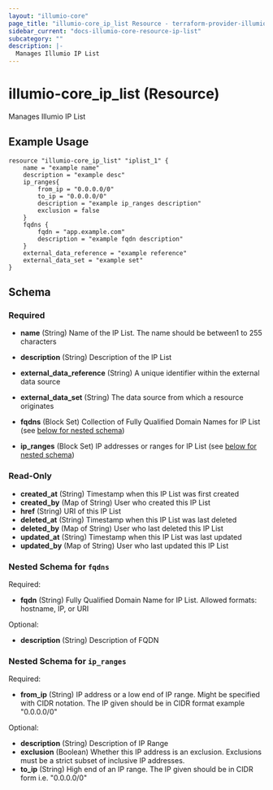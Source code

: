 ```yaml
---
layout: "illumio-core"
page_title: "illumio-core_ip_list Resource - terraform-provider-illumio-core"
sidebar_current: "docs-illumio-core-resource-ip-list"
subcategory: ""
description: |-
  Manages Illumio IP List
---
```



# illumio-core_ip_list (Resource)

Manages Illumio IP List

Example Usage
------------

```hcl
resource "illumio-core_ip_list" "iplist_1" {
    name = "example name"
    description = "example desc"
    ip_ranges{
      	from_ip = "0.0.0.0/0"
        to_ip = "0.0.0.0/0"
        description = "example ip_ranges description"
        exclusion = false
    }
    fqdns {
        fqdn = "app.example.com"
        description = "example fqdn description"
    }
    external_data_reference = "example reference"
    external_data_set = "example set"
}
```


## Schema

### Required

- **name** (String) Name of the IP List. The name should be between1 to 255 characters


- **description** (String) Description of the IP List
- **external_data_reference** (String) A unique identifier within the external data source
- **external_data_set** (String) The data source from which a resource originates
- **fqdns** (Block Set) Collection of Fully Qualified Domain Names for IP List (see [below for nested schema](#nestedblock--fqdns))
- **ip_ranges** (Block Set) IP addresses or ranges for IP List (see [below for nested schema](#nestedblock--ip_ranges))

### Read-Only

- **created_at** (String) Timestamp when this IP List was first created
- **created_by** (Map of String) User who created this IP List
- **href** (String) URI of this IP List
- **deleted_at** (String) Timestamp when this IP List was last deleted
- **deleted_by** (Map of String) User who last deleted this IP List
- **updated_at** (String) Timestamp when this IP List was last updated
- **updated_by** (Map of String) User who last updated this IP List

<a id="nestedatt--fqdns"></a>
### Nested Schema for `fqdns`

Required:

- **fqdn** (String) Fully Qualified Domain Name for IP List.  Allowed formats: hostname, IP, or URI

Optional:

- **description** (String) Description of FQDN

<a id="nestedatt--ip_ranges"></a>
### Nested Schema for `ip_ranges`

Required:

- **from_ip** (String) IP address or a low end of IP range. Might be specified with CIDR notation. The IP given should be in CIDR format example "0.0.0.0/0"

Optional:

- **description** (String) Description of IP Range
- **exclusion** (Boolean) Whether this IP address is an exclusion. Exclusions must be a strict subset of inclusive IP addresses.
- **to_ip** (String) High end of an IP range. The IP given should be in CIDR form i.e. "0.0.0.0/0"


